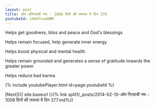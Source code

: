 ```yaml
---
layout: post
title: ओम अनित्याची नमः - 1008 दिनों की तपस्या में दिन 378
youtubeId: sXkH7vuoHWM
---
```

 
 
Helps get goodness, bliss and peace and God's blessings
 
Helps remain focused, help generate inner energy 
 
Helps boost physical and mental health 
 
Helps remain grounded and generates a sense of gratitude towards the greater power 
 
Helps reduce bad karma
 
 
 
 


{% include youtubePlayer.html id=page.youtubeId %}
 
[Next]({{ site.baseurl }}{% link  split1/_posts/2014-02-10-ओम नित्याची नमः - 1008 दिनों की तपस्या में दिन 377.md%})
 
